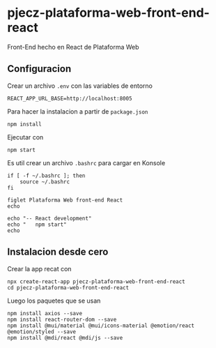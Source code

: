 # pjecz-plataforma-web-front-end-react

Front-End hecho en React de Plataforma Web

## Configuracion

Crear un archivo `.env` con las variables de entorno

    REACT_APP_URL_BASE=http://localhost:8005

Para hacer la instalacion a partir de `package.json`

    npm install

Ejecutar con

    npm start

Es util crear un archivo `.bashrc` para cargar en Konsole

    if [ -f ~/.bashrc ]; then
        source ~/.bashrc
    fi

    figlet Plataforma Web front-end React
    echo

    echo "-- React development"
    echo "   npm start"
    echo

## Instalacion desde cero

Crear la app recat con

    npx create-react-app pjecz-plataforma-web-front-end-react
    cd pjecz-plataforma-web-front-end-react

Luego los paquetes que se usan

    npm install axios --save
    npm install react-router-dom --save
    npm install @mui/material @mui/icons-material @emotion/react @emotion/styled --save
    npm install @mdi/react @mdi/js --save
